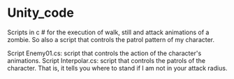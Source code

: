 # Unity_code
Scripts in c # for the execution of walk, still and attack animations of a zombie. So also a script that controls the patrol pattern of my character.

Script Enemy01.cs: script that controls the action of the character's animations.
Script Interpolar.cs: script that controls the patrols of the character. That is, it tells you where to stand if I am not in your attack radius.
